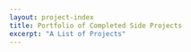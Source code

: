 ```yaml
---
layout: project-index
title: Portfolio of Completed Side Projects
excerpt: "A List of Projects"
---
```


